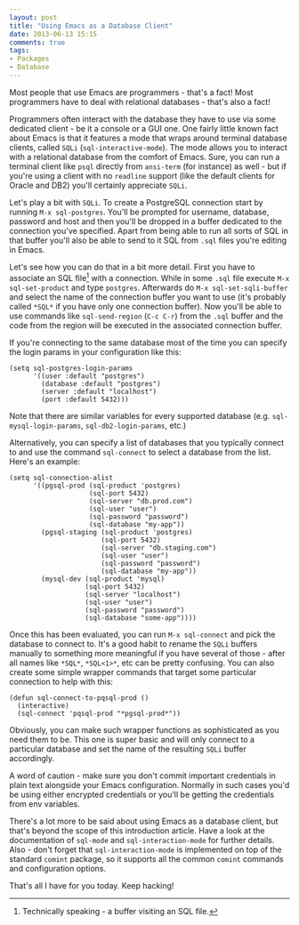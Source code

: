 ```yaml
---
layout: post
title: "Using Emacs as a Database Client"
date: 2013-06-13 15:15
comments: true
tags:
- Packages
- Database
---
```


Most people that use Emacs are programmers - that's a fact!
Most programmers have to deal with relational databases - that's also a fact!

Programmers often interact with the database they have to use via some dedicated
client - be it a console or a GUI one. One fairly little known fact about Emacs
is that it features a mode that wraps around terminal database clients, called
`SQLi` (`sql-interactive-mode`). The mode allows you to interact with a
relational database from the comfort of Emacs. Sure, you can run a terminal
client like `psql` directly from `ansi-term` (for instance) as well - but if
you're using a client with no `readline` support (like the default clients for
Oracle and DB2) you'll certainly appreciate `SQLi`.

Let's play a bit with `SQLi`. To create a PostgreSQL connection start
by running `M-x sql-postgres`. You'll be prompted for username, database,
password and host and then you'll be dropped in a buffer dedicated to the
connection you've specified. Apart from being able to run all sorts of
SQL in that buffer you'll also be able to send to it SQL from `.sql`
files you're editing in Emacs.

Let's see how you can do that in a bit more detail.  First you have to
associate an SQL file[^1] with a connection. While in some `.sql` file
execute `M-x sql-set-product` and type `postgres`. Afterwards do `M-x
sql-set-sqli-buffer` and select the name of the connection buffer you
want to use (it's probably called `*SQL*` if you have only one
connection buffer).  Now you'll be able to use commands like
`sql-send-region` (`C-c C-r`) from the `.sql` buffer and the code from
the region will be executed in the associated connection buffer.

If you're connecting to the same database most of the time you can specify the login
params in your configuration like this:

``` emacs-lisp
(setq sql-postgres-login-params
      '((user :default "postgres")
        (database :default "postgres")
        (server :default "localhost")
        (port :default 5432)))
```

Note that there are similar variables for every supported database (e.g. `sql-mysql-login-params`, `sql-db2-login-params`, etc.)

Alternatively, you can specify a list of databases that you typically connect to and use the command `sql-connect` to select a database from the list. Here's an example:

``` emacs-lisp
(setq sql-connection-alist
      '((pgsql-prod (sql-product 'postgres)
                    (sql-port 5432)
                    (sql-server "db.prod.com")
                    (sql-user "user")
                    (sql-password "password")
                    (sql-database "my-app"))
        (pgsql-staging (sql-product 'postgres)
                       (sql-port 5432)
                       (sql-server "db.staging.com")
                       (sql-user "user")
                       (sql-password "password")
                       (sql-database "my-app"))
        (mysql-dev (sql-product 'mysql)
                   (sql-port 5432)
                   (sql-server "localhost")
                   (sql-user "user")
                   (sql-password "password")
                   (sql-database "some-app"))))
```

Once this has been evaluated, you can run `M-x sql-connect` and pick the database to
connect to. It's a good habit to rename the `SQLi` buffers manually to something
more meaningful if you have several of those - after all names like `*SQL*`, `*SQL<1>*`, etc can be pretty confusing. You can also create some simple wrapper commands that
target some particular connection to help with this:

``` emacs-lisp
(defun sql-connect-to-pqsql-prod ()
  (interactive)
  (sql-connect 'pqsql-prod "*pgsql-prod*"))
```

Obviously, you can make such wrapper functions as sophisticated as you need them to be. This one is super basic and will only connect to a particular database and set the name of the resulting `SQLi` buffer accordingly.

A word of caution - make sure you don't commit important credentials in plain text alongside your Emacs configuration. Normally in such cases you'd be using either encrypted credentials or you'll be getting the credentials from env variables.

There's a lot more to be said about using Emacs as a database client, but that's beyond the scope of this introduction article. Have a look at the documentation of `sql-mode` and `sql-interaction-mode` for further details. Also - don't forget that `sql-interaction-mode` is implemented on top of the standard `comint` package, so it supports all the common `comint` commands and configuration options.

That's all I have for you today. Keep hacking!

[^1]: Technically speaking - a buffer visiting an SQL file.
